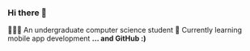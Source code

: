 ### Hi there 👋
👩🏻‍💻 An undergraduate computer science student
📱 Currently learning mobile app development
__... and GitHub :)__
